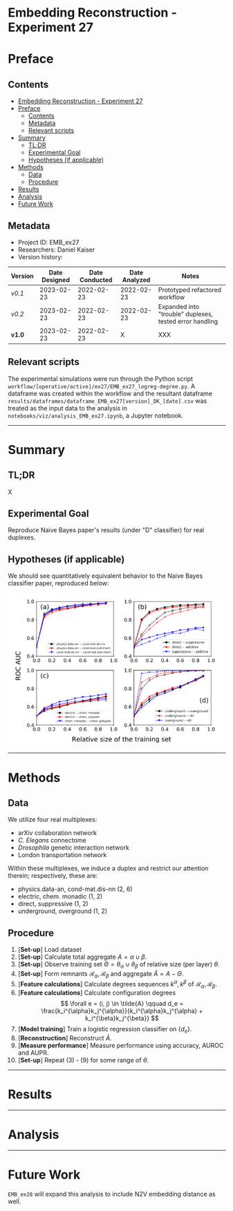 # Embedding Reconstruction - Experiment 27
# Preface
## Contents

- [Embedding Reconstruction - Experiment 27](#embedding-reconstruction---experiment-27)
- [Preface](#preface)
	- [Contents](#contents)
	- [Metadata](#metadata)
	- [Relevant scripts](#relevant-scripts)
- [Summary](#summary)
	- [TL;DR](#tldr)
	- [Experimental Goal](#experimental-goal)
	- [Hypotheses (if applicable)](#hypotheses-if-applicable)
- [Methods](#methods)
	- [Data](#data)
	- [Procedure](#procedure)
- [Results](#results)
- [Analysis](#analysis)
- [Future Work](#future-work)


## Metadata
- Project ID: EMB_ex27
- Researchers: Daniel Kaiser
- Version history:

| Version  | Date Designed | Date Conducted | Date Analyzed | Notes                                                        |
| -------- | ------------- | -------------- | ------------- | ------------------------------------------------------------ |
| *v0.1* | 2023-02-23    | 2022-02-23     | 2022-02-23    | Prototyped refactored workflow |
| *v0.2* | 2023-02-23    | 2022-02-23     | 2022-02-23    | Expanded into "trouble" duplexes, tested error handling |
| **v1.0** | 2023-02-23    | 2022-02-23     | X    | XXX |

## Relevant scripts

The experimental simulations were run through the Python script `workflow/[operative/active]/ex27/EMB_ex27_logreg-degree.py`. A dataframe was created within the workflow and the resultant dataframe `results/dataframes/dataframe_EMB_ex27[version]_DK_[date].csv` was treated as the input data to the analysis in `notebooks/viz/analysis_EMB_ex27.ipynb`, a Jupyter notebook.

---

# Summary
## TL;DR

X

## Experimental Goal

Reproduce Naive Bayes paper's results (under "D" classifier) for real duplexes.


## Hypotheses (if applicable)

We should see quantitatively equivalent behavior to the Naive Bayes classifier paper, reproduced below:

<center><img src="../../results/plots/previous_results.png" alt="previous results"></center>


---

# Methods
## Data

We utilize four real multiplexes:

- arXiv collaboration network
- _C. Elegans_ connectome
- _Drosophila_ genetic interaction network
- London transportation network

Within these multiplexes, we induce a duplex and restrict our attention therein; respectively, these are:

- physics.data-an, cond-mat.dis-nn (2, 6)
- electric, chem. monadic (1, 2)
- direct, suppressive (1, 2)
- underground, overground (1, 2)

## Procedure
1. [**Set-up**] Load dataset
2. [**Set-up**] Calculate total aggregate $A = \alpha \cup \beta$.
3. [**Set-up**] Observe training set $\Theta = \theta_{\alpha} \cup \theta_{\beta}$ of relative size (per layer) $\theta$.
4. [**Set-up**] Form remnants $\mathcal{R}_{\alpha}, \mathcal{R}_{\beta}$ and aggregate $\tilde{A} = A - \Theta$.
5. [**Feature calculations**] Calculate degrees sequences $k^{\alpha}, k^{\beta}$ of $\mathcal{R}_{\alpha}, \mathcal{R}_{\beta}$.
6. [**Feature calculations**] Calculate configuration degrees
   $$
   \forall e = (i, j) \in \tilde{A} \qquad d_e = \frac{k_i^{\alpha}k_j^{\alpha}}{k_i^{\alpha}k_j^{\alpha} + k_i^{\beta}k_j^{\beta}}
   $$
7. [**Model training**] Train a logistic regression classifier on $\{ d_e \}$.
8. [**Reconstruction**] Reconstruct $\tilde{A}$.
9.  [**Measure performance**] Measure performance using accuracy, AUROC and AUPR.
10. [**Set-up**] Repeat (3) - (9) for some range of $\theta$.

---

# Results


---

# Analysis



---

# Future Work

`EMB_ex28` will expand this analysis to include N2V embedding distance as well.


